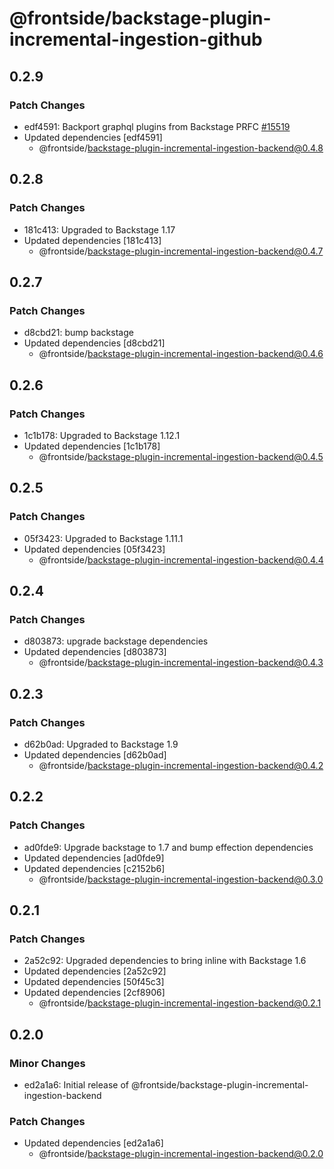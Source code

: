 # @frontside/backstage-plugin-incremental-ingestion-github

## 0.2.9

### Patch Changes

- edf4591: Backport graphql plugins from Backstage PRFC [#15519](https://github.com/backstage/backstage/pull/15519)
- Updated dependencies [edf4591]
  - @frontside/backstage-plugin-incremental-ingestion-backend@0.4.8

## 0.2.8

### Patch Changes

- 181c413: Upgraded to Backstage 1.17
- Updated dependencies [181c413]
  - @frontside/backstage-plugin-incremental-ingestion-backend@0.4.7

## 0.2.7

### Patch Changes

- d8cbd21: bump backstage
- Updated dependencies [d8cbd21]
  - @frontside/backstage-plugin-incremental-ingestion-backend@0.4.6

## 0.2.6

### Patch Changes

- 1c1b178: Upgraded to Backstage 1.12.1
- Updated dependencies [1c1b178]
  - @frontside/backstage-plugin-incremental-ingestion-backend@0.4.5

## 0.2.5

### Patch Changes

- 05f3423: Upgraded to Backstage 1.11.1
- Updated dependencies [05f3423]
  - @frontside/backstage-plugin-incremental-ingestion-backend@0.4.4

## 0.2.4

### Patch Changes

- d803873: upgrade backstage dependencies
- Updated dependencies [d803873]
  - @frontside/backstage-plugin-incremental-ingestion-backend@0.4.3

## 0.2.3

### Patch Changes

- d62b0ad: Upgraded to Backstage 1.9
- Updated dependencies [d62b0ad]
  - @frontside/backstage-plugin-incremental-ingestion-backend@0.4.2

## 0.2.2

### Patch Changes

- ad0fde9: Upgrade backstage to 1.7 and bump effection dependencies
- Updated dependencies [ad0fde9]
- Updated dependencies [c2152b6]
  - @frontside/backstage-plugin-incremental-ingestion-backend@0.3.0

## 0.2.1

### Patch Changes

- 2a52c92: Upgraded dependencies to bring inline with Backstage 1.6
- Updated dependencies [2a52c92]
- Updated dependencies [50f45c3]
- Updated dependencies [2cf8906]
  - @frontside/backstage-plugin-incremental-ingestion-backend@0.2.1

## 0.2.0

### Minor Changes

- ed2a1a6: Initial release of @frontside/backstage-plugin-incremental-ingestion-backend

### Patch Changes

- Updated dependencies [ed2a1a6]
  - @frontside/backstage-plugin-incremental-ingestion-backend@0.2.0
